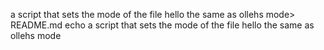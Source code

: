 a script that sets the mode of the file hello the same as ollehs mode> README.md
echo a script that sets the mode of the file hello the same as ollehs mode
